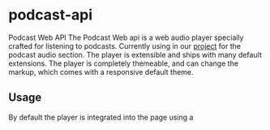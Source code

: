 # podcast-api
Podcast Web API
The Podcast Web api is a web audio player specially crafted for listening to podcasts.
Currently using in our <a href="https://besttheme.com/podcast-wordpress-theme/">project</a> for the podcast audio section. The player is extensible and ships with many default extensions. The player is completely themeable, and can change the markup, which comes with a responsive default theme.
<h2>Usage</h2>
By default the player is integrated into the page using a <script> HTML tag. This is necessary to render the player in an iframe to ensure it does not interfere with the enclosing page's CSS and JS while still being able to resize the player interface dynamically.
<h2>Contribute</h2>
If you would like to propose new features or have found a bug, please use <a href="https://github.com/inetvirtual/podcast-api/issues">Github issues</a> to tell us.
